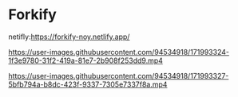 # Forkify

netifly:https://forkify-noy.netlify.app/


https://user-images.githubusercontent.com/94534918/171993324-1f3e9780-31f2-419a-81e7-2b908f253dd9.mp4



https://user-images.githubusercontent.com/94534918/171993327-5bfb794a-b8dc-423f-9337-7305e7337f8a.mp4

